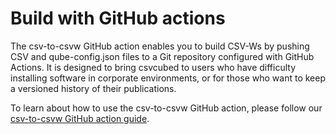 # Build with GitHub actions

The csv-to-csvw GitHub action enables you to build CSV-Ws by pushing CSV and qube-config.json files to a Git repository configured with GitHub Actions. It is designed to bring csvcubed to users who have difficulty installing software in corporate environments, or for those who want to keep a versioned history of their publications.

To learn about how to use the csv-to-csvw GitHub action, please follow our [csv-to-csvw GitHub action guide](https://GitHub.com/GSS-Cogs/csv-to-csvw-action).